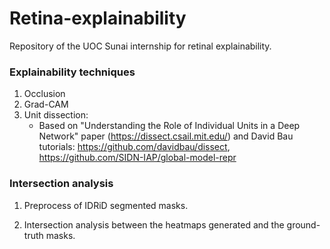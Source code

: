# Retina-explainability

Repository of the UOC Sunai internship for retinal explainability.


### Explainability techniques
1. Occlusion
2. Grad-CAM
3. Unit dissection:
   - Based on "Understanding the Role of Individual Units in a Deep Network" paper (https://dissect.csail.mit.edu/) and David Bau tutorials: https://github.com/davidbau/dissect, https://github.com/SIDN-IAP/global-model-repr

### Intersection analysis
1. Preprocess of IDRiD segmented masks.

2. Intersection analysis between the heatmaps generated and the ground-truth masks.

